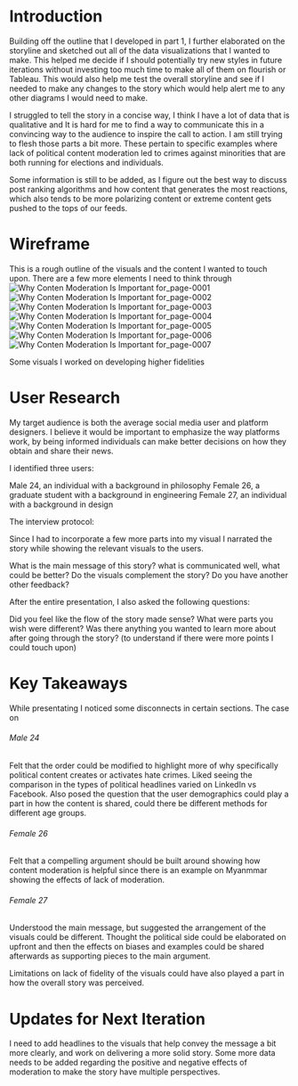 # Introduction

Building off the outline that I developed in part 1, I further elaborated on the storyline and sketched out all of the data visualizations that I wanted to make. This helped me decide if I should potentially try new styles in future iterations without investing too much time to make all of them on flourish or Tableau. This would also help me test the overall storyline and see if I needed to make any changes to the story which would help alert me to any other diagrams I would need to make. 

I struggled to tell the story in a concise way, I think I have a lot of data that is qualitative and It is hard for me to find a way to communicate this in a convincing way to the audience to inspire the call to action. I am still trying to flesh those parts a bit more. These pertain to specific examples where lack of political content moderation led to crimes against minorities that are both running for elections and individuals.

Some information is still to be added, as I figure out the best way to discuss post ranking algorithms and how content that generates the most reactions, which also tends to be more polarizing content or extreme content gets pushed to the tops of our feeds. 


# Wireframe
This is a rough outline of the visuals and the content I wanted to touch upon. There are a few more elements I need to think through 
![Why Conten Moderation Is Important for_page-0001](https://user-images.githubusercontent.com/117247447/205210036-28bcccb8-298f-45ca-8073-9a0ec91692cb.jpg)
![Why Conten Moderation Is Important for_page-0002](https://user-images.githubusercontent.com/117247447/205210063-46f8bc24-04e1-48cc-846d-d26c3eac6ea5.jpg)
![Why Conten Moderation Is Important for_page-0003](https://user-images.githubusercontent.com/117247447/205210094-c0893b4b-f18c-41a6-ad3e-316800e2cc63.jpg)
![Why Conten Moderation Is Important for_page-0004](https://user-images.githubusercontent.com/117247447/205210117-3325706c-38cd-4510-9bd1-3c1c325b4c46.jpg)
![Why Conten Moderation Is Important for_page-0005](https://user-images.githubusercontent.com/117247447/205210142-7aa4384e-106e-4a72-a989-14b390443b26.jpg)
![Why Conten Moderation Is Important for_page-0006](https://user-images.githubusercontent.com/117247447/205210166-47ade850-f9aa-49c3-9877-75de8b3e772a.jpg)
![Why Conten Moderation Is Important for_page-0007](https://user-images.githubusercontent.com/117247447/205210448-37cfb7ea-43c4-4ccc-aeaf-46d8579cb932.jpg)

Some visuals I worked on developing higher fidelities  
<div class="flourish-embed flourish-hierarchy" data-src="visualisation/11892808"><script src="https://public.flourish.studio/resources/embed.js"></script></div>

<div class="flourish-embed flourish-hierarchy" data-src="visualisation/11893118"><script src="https://public.flourish.studio/resources/embed.js"></script></div>

# User Research 


My target audience is both the average social media user and platform designers. I believe it would be important to emphasize the way platforms work, by being informed individuals can make better decisions on how they obtain and share their news.

I identified three users:

Male 24, an individual with a background in philosophy 
Female 26, a graduate student with a background in engineering
Female 27, an individual with a background in design

The interview protocol:

Since I had to incorporate a few more parts into my visual I narrated the story while showing the relevant visuals to the users.

What is the main message of this story? what is communicated well, what could be better?
Do the visuals complement the story?
Do you have another other feedback?

After the entire presentation, I also asked the following questions:

Did you feel like the flow of the story made sense? 
What were parts you wish were different? 
Was there anything you wanted to learn more about after going through the story? (to understand if there were more points I could touch upon)


# Key Takeaways 

While presentating I noticed some disconnects in certain sections. The case on 

###### Male 24
Felt that the order could be modified to highlight more of why specifically political content creates or activates hate crimes. Liked seeing the comparison in the types of political headlines varied on LinkedIn vs Facebook. Also posed the question that the user demographics could play a part in how the content is shared, could there be different methods for different age groups.

###### Female 26
Felt that a compelling argument should be built around showing how content moderation is helpful since there is an example on Myanmmar showing the effects of lack of moderation.

###### Female 27

Understood the main message, but suggested the arrangement of the visuals could be different. Thought the political side could be elaborated on upfront and then the effects on biases and examples could be shared afterwards as supporting pieces to the main argument.


Limitations on lack of fidelity of the visuals could have also played a part in how the overall story was perceived. 



# Updates for Next Iteration 

I need to add headlines to the visuals that help convey the message a bit more clearly, and work on delivering a more solid story. Some more data needs to be added regarding the positive and negative effects of moderation to make the story have multiple perspectives. 




